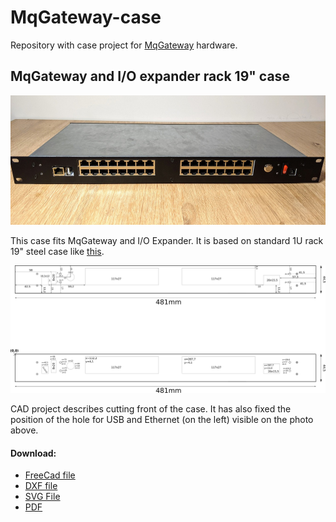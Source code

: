 # MqGateway-case
Repository with case project for [MqGateway](https://mqgateway.com) hardware.

## MqGateway and I/O expander rack 19" case

![MqGateway cased](https://github.com/aetas/mqgateway/raw/master/docs/docs/user-guide/images/cased-mqgateway-with-io-expander-small.jpg)

This case fits MqGateway and I/O Expander. It is based on standard 1U rack 19" steel case like [this](https://www.piekarz.pl/30056-obudowa-zp-sesmil-1u-2013-205/).

![MqGateway case project](images/mqgateway-front.png)

CAD project describes cutting front of the case.
It has also fixed the position of the hole for USB and Ethernet (on the left) visible on the photo above.

#### Download:
- [FreeCad file](https://github.com/aetas/mqgateway-case/raw/main/CAD/mqgateway-front.FCStd)
- [DXF file](https://github.com/aetas/mqgateway-case/raw/main/CAD/mqgateway-front.dxf)
- [SVG File](https://github.com/aetas/mqgateway-case/raw/main/mqgateway-front.svg)
- [PDF](https://github.com/aetas/mqgateway-case/raw/main/mqgateway-front.pdf)
